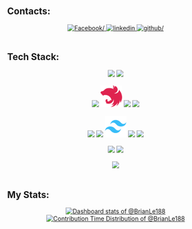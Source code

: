## Contacts: 

<div align="center">
    <a href=https://www.facebook.com/profile.php?id=100009701613657 target="_blank">
            <img src=https://img.shields.io/badge/Lê_Việt_Anh-%2300acee.svg?color=405DE6&style=for-the-badge&logo=facebook&logoColor=white  alt=Facebook/>
    </a>
    <a href=https://www.linkedin.com/in/viet-anh-le-033b29227/ target="_blank">
            <img src=https://img.shields.io/badge/Viet_Anh_Le-%2300acee.svg?color=02baed&style=for-the-badge&logo=linkedin&logoColor=white alt=linkedin />
    </a>
    <a href=https://github.com/VietAnh188>
            <img src=https://img.shields.io/badge/VietAnh188-%2300acee.svg?color=afb3ba&style=for-the-badge&logo=github&logoColor=white alt=github/>
    </a>
</div>

</br>

## Tech Stack:

<div align=center>
    <img width=50 src="https://cdn.jsdelivr.net/gh/devicons/devicon/icons/typescript/typescript-original.svg" />
    <img width=50 src="https://cdn.jsdelivr.net/gh/devicons/devicon/icons/javascript/javascript-original.svg" />
    </br>
    </br>
    <img width=50 src="https://cdn.jsdelivr.net/gh/devicons/devicon/icons/nodejs/nodejs-original.svg" />
    <img width=50 src="https://github.com/devicons/devicon/blob/v2.16.0/icons/nestjs/nestjs-original.svg" />
    <img width=50 src="https://cdn.jsdelivr.net/gh/devicons/devicon/icons/express/express-original.svg" />
    <img width=50 src="https://cdn.jsdelivr.net/gh/devicons/devicon/icons/graphql/graphql-plain.svg" />
    </br>
    </br>
    <img width=50 src="https://cdn.jsdelivr.net/gh/devicons/devicon/icons/react/react-original.svg" />
    <img width=50 src="https://cdn.jsdelivr.net/gh/devicons/devicon/icons/nextjs/nextjs-original.svg" />
    <img width=50 src="https://github.com/devicons/devicon/blob/v2.16.0/icons/tailwindcss/tailwindcss-original.svg"/>   
    <img width=50 src="https://cdn.jsdelivr.net/gh/devicons/devicon/icons/bootstrap/bootstrap-original.svg" />
    <img width=50 src="https://cdn.jsdelivr.net/gh/devicons/devicon/icons/sass/sass-original.svg" />
    </br>
    </br>
    <img width=50 src="https://cdn.jsdelivr.net/gh/devicons/devicon/icons/mysql/mysql-original.svg" /> 
    <img width=50 src="https://cdn.jsdelivr.net/gh/devicons/devicon/icons/mongodb/mongodb-original.svg" />
    </br>
    </br>
    <img width=50 src="https://icongr.am/devicon/docker-original.svg?size=128&color=currentColor" />
</div>

</br>

## My Stats:

<div align="center">
    <a href="https://next.ossinsight.io/widgets/official/compose-user-dashboard-stats?user_id=84785332" target="_blank" style="display: block" align="center">
      <picture>
        <source media="(prefers-color-scheme: dark)" srcset="https://next.ossinsight.io/widgets/official/compose-user-dashboard-stats/thumbnail.png?user_id=84785332&image_size=auto&color_scheme=dark" width="771" height="auto">
        <img alt="Dashboard stats of @BrianLe188" src="https://next.ossinsight.io/widgets/official/compose-user-dashboard-stats/thumbnail.png?user_id=84785332&image_size=auto&color_scheme=light" width="771" height="auto">
      </picture>
    </a>    
</div>

<a href="https://next.ossinsight.io/widgets/official/analyze-user-contribution-time-distribution?period=all_times&user_id=84785332" target="_blank" style="display: block" align="center">
  <picture>
    <source media="(prefers-color-scheme: dark)" srcset="https://next.ossinsight.io/widgets/official/analyze-user-contribution-time-distribution/thumbnail.png?period=all_times&user_id=84785332&image_size=auto&color_scheme=dark" width="721" height="auto">
    <img alt="Contribution Time Distribution of @BrianLe188" src="https://next.ossinsight.io/widgets/official/analyze-user-contribution-time-distribution/thumbnail.png?period=all_times&user_id=84785332&image_size=auto&color_scheme=light" width="721" height="auto">
  </picture>
</a>

